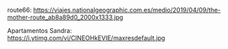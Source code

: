  
  route66:  https://viajes.nationalgeographic.com.es/medio/2019/04/09/the-mother-route_ab8a89d0_2000x1333.jpg

  Apartamentos Sandra: https://i.ytimg.com/vi/CINEOHkEVIE/maxresdefault.jpg

  